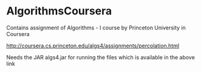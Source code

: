# AlgorithmsCoursera
Contains assignment of Algorithms - I course by Princeton University in Coursera

http://coursera.cs.princeton.edu/algs4/assignments/percolation.html

Needs the JAR algs4.jar for running the files which is available in the above link
